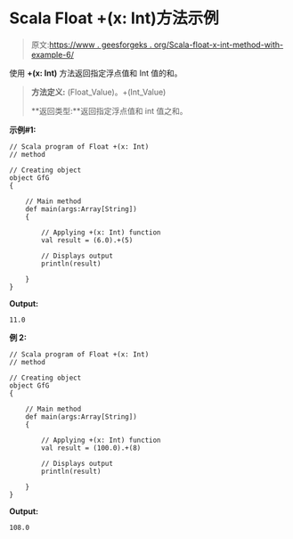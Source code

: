 # Scala Float +(x: Int)方法示例

> 原文:[https://www . geesforgeks . org/Scala-float-x-int-method-with-example-6/](https://www.geeksforgeeks.org/scala-float-x-int-method-with-example-6/)

使用 **+(x: Int)** 方法返回指定浮点值和 Int 值的和。

> **方法定义:** (Float_Value)。+(Int_Value)
> 
> **返回类型:**返回指定浮点值和 int 值之和。

**示例#1:**

```
// Scala program of Float +(x: Int)
// method

// Creating object
object GfG
{ 

    // Main method
    def main(args:Array[String])
    {

        // Applying +(x: Int) function
        val result = (6.0).+(5)

        // Displays output
        println(result)

    }
} 
```

**Output:**

```
11.0

```

**例 2:**

```
// Scala program of Float +(x: Int)
// method

// Creating object
object GfG
{ 

    // Main method
    def main(args:Array[String])
    {

        // Applying +(x: Int) function
        val result = (100.0).+(8)

        // Displays output
        println(result)

    }
} 
```

**Output:**

```
108.0

```